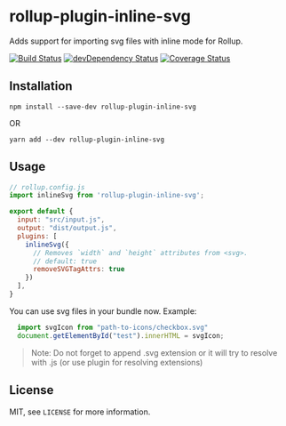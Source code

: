 # rollup-plugin-inline-svg
Adds support for importing svg files with inline mode for Rollup.

[![Build Status](https://travis-ci.org/sionzeecz/rollup-plugin-inline-svg.svg?branch=master)](https://travis-ci.org/sionzeecz/rollup-plugin-inline-svg) 
[![devDependency Status](https://david-dm.org/sionzeecz/rollup-plugin-inline-svg/dev-status.svg)](https://david-dm.org/sionzeecz/rollup-plugin-inline-svg#info=devDependencies) 
[![Coverage Status](https://coveralls.io/repos/github/sionzeecz/rollup-plugin-inline-svg/badge.svg?branch=master)](https://coveralls.io/github/sionzeecz/rollup-plugin-inline-svg?branch=master)

## Installation

```npm
npm install --save-dev rollup-plugin-inline-svg
```
OR
```npm
yarn add --dev rollup-plugin-inline-svg
```

## Usage
```javascript
// rollup.config.js
import inlineSvg from 'rollup-plugin-inline-svg';

export default {
  input: "src/input.js",
  output: "dist/output.js",
  plugins: [
    inlineSvg({
      // Removes `width` and `height` attributes from <svg>.
      // default: true
      removeSVGTagAttrs: true
    })
  ],
}
```

You can use svg files in your bundle now. Example:
```javascript
  import svgIcon from "path-to-icons/checkbox.svg"
  document.getElementById("test").innerHTML = svgIcon;
```

>Note: Do not forget to append .svg extension or it will try to resolve with .js (or use plugin for resolving extensions)

## License
MIT, see `LICENSE` for more information.
